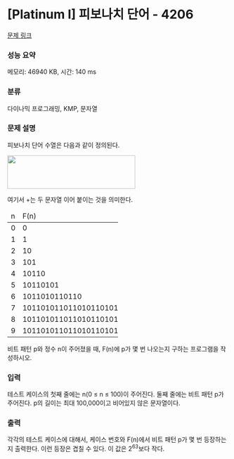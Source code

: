 # [Platinum I] 피보나치 단어 - 4206 

[문제 링크](https://www.acmicpc.net/problem/4206) 

### 성능 요약

메모리: 46940 KB, 시간: 140 ms

### 분류

다이나믹 프로그래밍, KMP, 문자열

### 문제 설명

<p>
	피보나치 단어 수열은 다음과 같이 정의된다.</p>
<p>
	<img alt="" src="https://www.acmicpc.net/upload/images/fibo.png" style="width: 291px; height: 76px;"></p>
<p>
	여기서 +는 두 문자열 이어 붙이는 것을 의미한다.</p>
<table class="table table-bordered table-condensed" style="width: 50%;">
	<thead>
		<tr>
			<td style="width:5%;">
				n</td>
			<td style="width:45%;">
				F(n)</td>
		</tr>
	</thead>
	<tbody>
		<tr>
			<td>
				0</td>
			<td>
				0</td>
		</tr>
		<tr>
			<td>
				1</td>
			<td>
				1</td>
		</tr>
		<tr>
			<td>
				2</td>
			<td>
				10</td>
		</tr>
		<tr>
			<td>
				3</td>
			<td>
				101</td>
		</tr>
		<tr>
			<td>
				4</td>
			<td>
				10110</td>
		</tr>
		<tr>
			<td>
				5</td>
			<td>
				10110101</td>
		</tr>
		<tr>
			<td>
				6</td>
			<td>
				1011010110110</td>
		</tr>
		<tr>
			<td>
				7</td>
			<td>
				101101011011010110101</td>
		</tr>
		<tr>
			<td>
				8</td>
			<td>
				1011010110110101101011011010110110</td>
		</tr>
		<tr>
			<td>
				9</td>
			<td>
				1011010110110101101011011010110110101101011011010110101</td>
		</tr>
	</tbody>
</table>
<p>
	비트 패턴 p와 정수 n이 주어졌을 때, F(n)에 p가 몇 번 나오는지 구하는 프로그램을 작성하시오.</p>

### 입력 

 <p>
	테스트 케이스의 첫째 줄에는 n(0 ≤ n ≤ 100)이 주어진다. 둘째 줄에는 비트 패턴 p가 주어진다. p의 길이는 최대 100,000이고 비어있지 않은 문자열이다.</p>

### 출력 

 <p>
	각각의 테스트 케이스에 대해서, 케이스 번호와 F(n)에서 비트 패턴 p가 몇 번 등장하는지 출력한다. 이런 등장은 겹칠 수 있다. 이 값은 2<sup>63</sup>보다 작다.</p>

